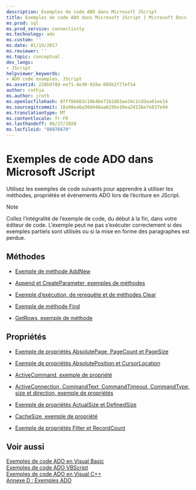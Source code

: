 ```yaml
---
description: Exemples de code ADO dans Microsoft JScript
title: Exemples de code ADO dans Microsoft JScript | Microsoft Docs
ms.prod: sql
ms.prod_service: connectivity
ms.technology: ado
ms.custom: ''
ms.date: 01/19/2017
ms.reviewer: ''
ms.topic: conceptual
dev_langs:
- JScript
helpviewer_keywords:
- ADO code examples, JScript
ms.assetid: 228b978d-eef1-4e30-928a-005b2f77ef14
author: rothja
ms.author: jroth
ms.openlocfilehash: 8fff86663c19b4be71b2d83ae24c1cd3ea61ee14
ms.sourcegitcommit: 18a98ea6a30d448aa6195e10ea2413be7e837e94
ms.translationtype: MT
ms.contentlocale: fr-FR
ms.lasthandoff: 08/27/2020
ms.locfileid: "88976670"
---
```

# <a name="ado-code-examples-in-microsoft-jscript"></a>Exemples de code ADO dans Microsoft JScript
Utilisez les exemples de code suivants pour apprendre à utiliser les méthodes, propriétés et événements ADO lors de l’écriture en JScript.  
  
> [!NOTE]
>  Collez l’intégralité de l’exemple de code, du début à la fin, dans votre éditeur de code. L’exemple peut ne pas s’exécuter correctement si des exemples partiels sont utilisés ou si la mise en forme des paragraphes est perdue.  
  
## <a name="methods"></a>Méthodes  
  
-   [Exemple de méthode AddNew](./addnew-method-example-jscript.md)  
  
-   [Append et CreateParameter, exemples de méthodes](./append-and-createparameter-methods-example-jscript.md)  
  
-   [Exemple d’exécution, de rerequête et de méthodes Clear](./execute-requery-and-clear-methods-example-jscript.md)  
  
-   [Exemple de méthode Find](./find-method-example-jscript.md)  
  
-   [GetRows, exemple de méthode](./getrows-method-example-vb.md)  
  
## <a name="properties"></a>Propriétés  
  
-   [Exemple de propriétés AbsolutePage, PageCount et PageSize](./absolutepage-pagecount-and-pagesize-properties-example-jscript.md)  
  
-   [Exemple de propriétés AbsolutePosition et CursorLocation](./absoluteposition-and-cursorlocation-properties-example-jscript.md)  
  
-   [ActiveCommand, exemple de propriété](./activecommand-property-example-jscript.md)  
  
-   [ActiveConnection, CommandText, CommandTimeout, CommandType, size et direction, exemple de propriétés](./activeconnection-commandtext-timeout-type-size-example-jscript.md)  
  
-   [Exemple de propriétés ActualSize et DefinedSize](./actualsize-and-definedsize-properties-example-jscript.md)  
  
-   [CacheSize, exemple de propriété](./cachesize-property-example-jscript.md)  
  
-   [Exemple de propriétés Filter et RecordCount](./filter-and-recordcount-properties-example-jscript.md)  
  
## <a name="see-also"></a>Voir aussi  
 [Exemples de code ADO en Visual Basic](./ado-code-examples-in-visual-basic.md)   
 [Exemples de code ADO VBScript](./ado-code-examples-vbscript.md)   
 [Exemples de code ADO en Visual C++](./ado-code-examples-in-visual-c.md)   
 [Annexe D : Exemples ADO](../../guide/appendixes/appendix-d-ado-samples.md)